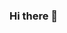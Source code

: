 ### Hi there 👋

<!--
**nick2496/nick2496** is a ✨ _special_ ✨ repository because its `README.md` (this file) appears on your GitHub profile.

I'm Sarthak, a junior web developer specialised in front-end development.
:books: Graduated with a Bachelor in Computer Science and Engineering, I have keen interest towards web technologies
:globe_with_meridians: Besides coding, I'm curious about geography and places
:tv: I love watching indie movies
:basketball: Basketball being my favorite sport

I can be found at
:link: [linkedin] (www.linkedin.com/in/nick2496)
:mailbox: sarthakjoshi2496@gmail.com

Here is a link to my portfolio- [portfolio] (nick2496.github.io/portfolio)

